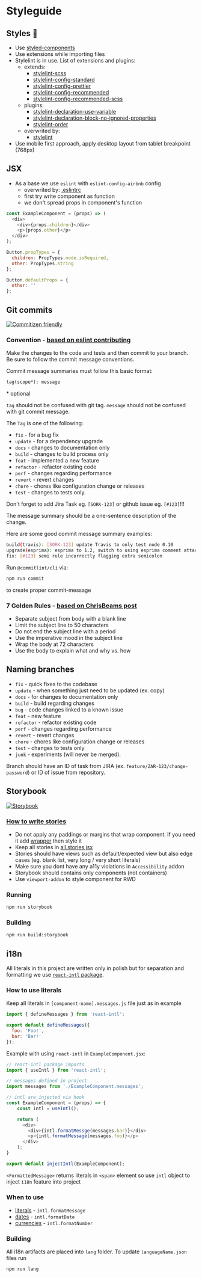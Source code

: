 # Styleguide

## Styles 💅

- Use [styled-components](https://www.styled-components.com/)
- Use extensions while importing files
- Stylelint is in use. List of extensions and plugins:
  - extends:
    - [stylelint-scss](https://github.com/kristerkari/stylelint-scss)
    - [stylelint-config-standard](https://github.com/stylelint/stylelint-config-standard)
    - [stylelint-config-prettier](https://github.com/shannonmoeller/stylelint-config-prettier)
    - [stylelint-config-recommended](https://github.com/stylelint/stylelint-config-recommended)
    - [stylelint-config-recommended-scss](https://github.com/kristerkari/stylelint-config-recommended-scss)
  - plugins:
    - [stylelint-declaration-use-variable](https://github.com/sh-waqar/stylelint-declaration-use-variable)
    - [stylelint-declaration-block-no-ignored-properties](https://www.npmjs.com/package/stylelint-declaration-block-no-ignored-properties)
    - [stylelint-order](https://github.com/hudochenkov/stylelint-order)
  - overwrited by:
    - [stylelint](../.stylelintrc)
- Use mobile first approach, apply desktop layout from tablet breakpoint (768px)

## JSX

- As a base we use `eslint` with `eslint-config-airbnb` config
  - overwrited by: [.eslintrc](../.eslintrc)
  - first try write component as function
  - we don't spread props in component's function

```javascript
const ExampleComponent = (props) => (
  <div>
    <div>{props.children}</div>
    <p>{props.other}</p>
  </div>
);

Button.propTypes = {
  children: PropTypes.node.isRequired,
  other: PropTypes.string
};

Button.defaultProps = {
  other: ''
};
```

## Git commits

[![Commitizen friendly](https://img.shields.io/badge/commitizen-friendly-brightgreen.svg)](http://commitizen.github.io/cz-cli/)  

### Convention - [based on eslint contributing](https://eslint.org/docs/1.0.0/developer-guide/contributing#step-2-make-your-changes)

Make the changes to the code and tests and then commit to your branch. Be sure to follow the commit message conventions.

Commit message summaries must follow this basic format:

```md
tag(scope*): message
```

\* optional

`tag` should not be confused with git tag.
`message` should not be confused with git commit message.

The `Tag` is one of the following:

- `fix` - for a bug fix
- `update` - for a dependency upgrade
- `docs` - changes to documentation only
- `build` - changes to build process only
- `feat` - implemented a new feature
- `refactor` - refactor existing code
- `perf` - changes regarding performance
- `revert` - revert changes
- `chore` - chores like configuration change or releases
- `test` - changes to tests only.

Don't forget to add Jira Task eg. `[SORK-123]` or github issue eg. `[#123]`!!!

The message summary should be a one-sentence description of the change.

Here are some good commit message summary examples:

```sh
build(travis): [SORK-123] update Travis to only test node 0.10
upgrade(esprima): esprima to 1.2, switch to using esprima comment attachment [SORK-124]
fix: [#123] semi rule incorrectly flagging extra semicolon
```

Run `@commitlint/cli` via:

```sh
npm run commit
```

to create proper commit-message

### 7 Golden Rules - [based on ChrisBeams post](https://chris.beams.io/posts/git-commit/)

- Separate subject from body with a blank line
- Limit the subject line to 50 characters
- Do not end the subject line with a period
- Use the imperative mood in the subject line
- Wrap the body at 72 characters
- Use the body to explain what and why vs. how

## Naming branches

- `fix` - quick fixes to the codebase
- `update` - when something just need to be updated (ex. copy)
- `docs` - for changes to documentation only
- `build` - build regarding changes
- `bug` - code changes linked to a known issue
- `feat` - new feature
- `refactor` - refactor existing code
- `perf` - changes regarding performance
- `revert` - revert changes
- `chore` - chores like configuration change or releases
- `test` - changes to tests only
- `junk` - experiments (will never be merged).

Branch should have an ID of task from JIRA (ex. `feature/ZAR-123/change-password`) or ID of issue from repository.

## Storybook

[![Storybook](https://cdn.jsdelivr.net/gh/storybooks/brand@master/badge/badge-storybook.svg)](https://storybook.js.org/)

### [How to write stories](https://storybook.js.org/docs/basics/writing-stories/)

- Do not apply any paddings or margins that wrap component. If you need it add [wrapper](https://storybook.js.org/docs/addons/introduction/#wrapper-components) then style it
- Keep all stories in [all.stories.jsx](https://github.com/furdzik/if.japanese/blob/master/src/components/all.stories.jsx)
- Stories should have views such as default/expected view but also edge cases (eg. blank list, very long / very short literals)
- Make sure you dont have any a11y violations in `Accessibility` addon
- Storybook should contains only components (not containers)
- Use `viewport-addon` to style component for RWD

### Running

```sh
npm run storybook
```

### Building

```sh
npm run build:storybook
```

## i18n

All literals in this project are written only in polish but for separation and formatting we use [`react-intl` package](https://github.com/yahoo/react-intl).

### How to use literals

Keep all literals in `[component-name].messages.js` file just as in example

```javascript
import { defineMessages } from 'react-intl';

export default defineMessages({
  foo: 'Foo!',
  bar: 'Bar!'
});
```

Example with using `react-intl` in `ExampleComponent.jsx`:

```javascript
// react-intl package imports
import { useIntl } from 'react-intl';

// messages defined in project
import messages from './ExampleComponent.messages';

// intl are injected via hook
const ExampleComponent = (props) => {
    const intl = useIntl();

    return (
      <div>
        <div>{intl.formatMessge(messages.bar)}</div>
        <p>{intl.formatMessage(messages.foo)}</p>
      </div>
    );
}

export default injectIntl(ExampleComponent);
```

`<FormattedMessage>` returns literals in `<span>` element so use `intl` object to inject `i18n` feature into project

### When to use

- [literals](https://github.com/yahoo/react-intl/wiki/Components#string-formatting-components) - `intl.formatMessage`
- [dates](https://github.com/yahoo/react-intl/wiki/Components#date-formatting-components) - `intl.formatDate`
- [currencies](https://github.com/yahoo/react-intl/wiki/Components#number-formatting-components) - `intl.formatNumber`

### Building

All i18n artifacts are placed into `lang` folder.
To update `languageName.json` files run

```sh
npm run lang
```
